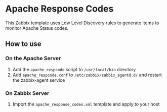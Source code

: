 # Apache Response Codes
This Zabbix template uses Low Level Discovery rules to generate items to monitor Apache Status codes.

## How to use
### On the Apache Server
1) Add the `apache_respcode` script to `/usr/local/bin` directory
2) Add `apache_respcode.conf` to `/etc/zabbix/zabbix_agentd.d/` and restart the zabbix-agent service

### On Zabbix Server
1) Import the `apache_response_codes.xml` template and apply to your host

